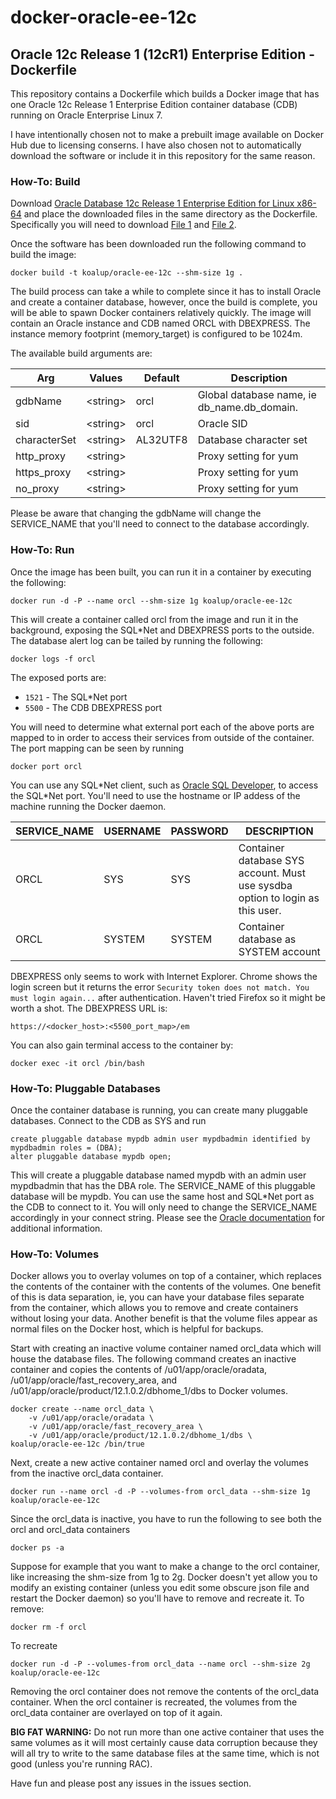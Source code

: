 docker-oracle-ee-12c
============================
## Oracle 12c Release 1 (12cR1) Enterprise Edition - Dockerfile
This repository contains a Dockerfile which builds a Docker image that has one Oracle 12c Release 1 Enterprise Edition container database (CDB) running on Oracle Enterprise Linux 7. 

I have intentionally chosen not to make a prebuilt image available on Docker Hub due to licensing conserns. I have also chosen not to automatically download the software or include it in this repository for the same reason.   

### How-To: Build
Download [Oracle Database 12c Release 1 Enterprise Edition for Linux x86-64](http://www.oracle.com/technetwork/database/enterprise-edition/downloads/index.html) and place the downloaded files in the same directory as the Dockerfile. Specifically you will need to download [File 1](http://download.oracle.com/otn/linux/oracle12c/121020/linuxamd64_12102_database_1of2.zip) and [File 2](http://download.oracle.com/otn/linux/oracle12c/121020/linuxamd64_12102_database_2of2.zip). 

Once the software has been downloaded run the following command to build the image:
```
docker build -t koalup/oracle-ee-12c --shm-size 1g .
```
The build process can take a while to complete since it has to install Oracle and create a container database, however, once the build is complete, you will be able to spawn Docker containers relatively quickly. The image will contain an Oracle instance and CDB named ORCL with DBEXPRESS. The instance memory footprint (memory_target) is configured to be 1024m. 

The available build arguments are:

Arg|Values|Default|Description
---|---|---|---
gdbName|\<string\>|orcl|Global database name, ie db_name.db_domain.
sid|\<string\>|orcl|Oracle SID
characterSet|\<string\>|AL32UTF8|Database character set
http_proxy|\<string\>| |Proxy setting for yum
https_proxy|\<string\>| |Proxy setting for yum
no_proxy|\<string\>| |Proxy setting for yum

Please be aware that changing the gdbName will change the SERVICE_NAME that you'll need to connect to the database accordingly. 

### How-To: Run
Once the image has been built, you can run it in a container by executing the following:
```
docker run -d -P --name orcl --shm-size 1g koalup/oracle-ee-12c
```
This will create a container called orcl from the image and run it in the background, exposing the SQL*Net and DBEXPRESS ports to the outside. The database alert log can be tailed by running the following:
```
docker logs -f orcl
```
The exposed ports are:
* `1521` - The SQL*Net port
* `5500` - The CDB DBEXPRESS port

You will need to determine what external port each of the above ports are mapped to in order to access their services from outside of the container. The port mapping can be seen by running 
```
docker port orcl
```
You can use any SQL\*Net client, such as [Oracle SQL Developer](http://www.oracle.com/technetwork/developer-tools/sql-developer/overview/index-097090.html), to access the SQL\*Net port. You'll need to use the hostname or IP addess of the machine running the Docker daemon. 

SERVICE_NAME|USERNAME|PASSWORD|DESCRIPTION
---|---|---|---
ORCL|SYS|SYS|Container database SYS account. Must use sysdba option to login as this user.
ORCL|SYSTEM|SYSTEM|Container database as SYSTEM account

DBEXPRESS only seems to work with Internet Explorer. Chrome shows the login screen but it returns the error `Security token does not match. You must login again...` after authentication. Haven't tried Firefox so it might be worth a shot. The DBEXPRESS URL is:

```
https://<docker_host>:<5500_port_map>/em
```

You can also gain terminal access to the container by:
```
docker exec -it orcl /bin/bash
```

### How-To: Pluggable Databases
Once the container database is running, you can create many pluggable databases. Connect to the CDB as SYS and run
```
create pluggable database mypdb admin user mypdbadmin identified by mypdbadmin roles = (DBA);
alter pluggable database mypdb open;
```
This will create a pluggable database named mypdb with an admin user mypdbadmin that has the DBA role. The SERVICE_NAME of this pluggable database will be mypdb. You can use the same host and SQL*Net port as the CDB to connect to it. You will only need to change the SERVICE_NAME accordingly in your connect string. Please see the [Oracle documentation](https://docs.oracle.com/database/121/SQLRF/statements_6010.htm#SQLRF55686) for additional information. 

### How-To: Volumes
Docker allows you to overlay volumes on top of a container, which replaces the contents of the container with the contents of the volumes. One benefit of this is data separation, ie, you can have your database files separate from the container, which allows you to remove and create containers without losing your data. Another benefit is that the volume files appear as normal files on the Docker host, which is helpful for backups.   

Start with creating an inactive volume container named orcl_data which will house the database files. The following command creates an inactive container and copies the contents of /u01/app/oracle/oradata, /u01/app/oracle/fast_recovery_area, and /u01/app/oracle/product/12.1.0.2/dbhome_1/dbs to Docker volumes. 
```
docker create --name orcl_data \
	-v /u01/app/oracle/oradata \
	-v /u01/app/oracle/fast_recovery_area \
	-v /u01/app/oracle/product/12.1.0.2/dbhome_1/dbs \
koalup/oracle-ee-12c /bin/true
```
Next, create a new active container named orcl and overlay the volumes from the inactive orcl_data container. 
```
docker run --name orcl -d -P --volumes-from orcl_data --shm-size 1g koalup/oracle-ee-12c
```
Since the orcl_data is inactive, you have to run the following to see both the orcl and orcl_data containers
```
docker ps -a
```
Suppose for example that you want to make a change to the orcl container, like increasing the shm-size from 1g to 2g. Docker doesn't yet allow you to modify an existing container (unless you edit some obscure json file and restart the Docker daemon) so you'll have to remove and recreate it. To remove:
```
docker rm -f orcl
```
To recreate
```
docker run -d -P --volumes-from orcl_data --name orcl --shm-size 2g koalup/oracle-ee-12c
```
Removing the orcl container does not remove the contents of the orcl_data container. When the orcl container is recreated, the volumes from the orcl_data container are overlayed on top of it again. 

**BIG FAT WARNING:** Do not run more than one active container that uses the same volumes as it will most certainly cause data corruption because they will all try to write to the same database files at the same time, which is not good (unless you're running RAC). 

Have fun and please post any issues in the issues section. 
